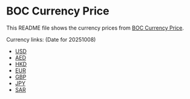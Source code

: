 # BOC Currency Price

This README file shows the currency prices from [BOC Currency Price](https://www.boc.cn/sourcedb/whpj/).

Currency links: (Date for 20251008)

- [USD](https://bocurrencyprice.techina.science/BOC_CURRENCY_PRICE/USD/20251008.json)
- [AED](https://bocurrencyprice.techina.science/BOC_CURRENCY_PRICE/AED/20251008.json)
- [HKD](https://bocurrencyprice.techina.science/BOC_CURRENCY_PRICE/HKD/20251008.json)
- [EUR](https://bocurrencyprice.techina.science/BOC_CURRENCY_PRICE/EUR/20251008.json)
- [GBP](https://bocurrencyprice.techina.science/BOC_CURRENCY_PRICE/GBP/20251008.json)
- [JPY](https://bocurrencyprice.techina.science/BOC_CURRENCY_PRICE/JPY/20251008.json)
- [SAR](https://bocurrencyprice.techina.science/BOC_CURRENCY_PRICE/SAR/20251008.json)
